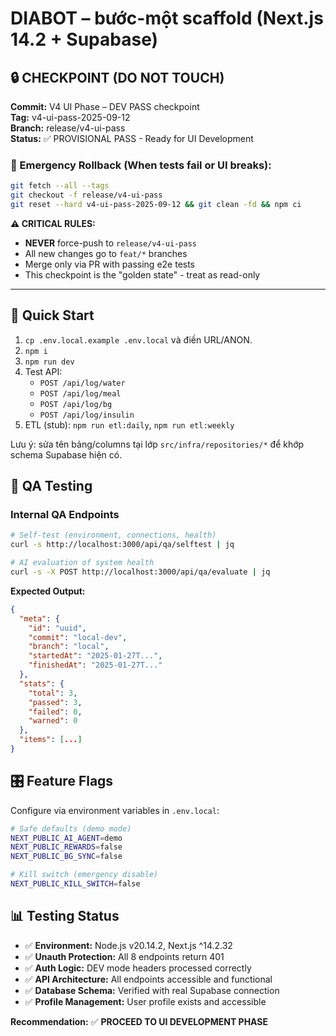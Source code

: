 # DIABOT – bước-một scaffold (Next.js 14.2 + Supabase)

## 🔒 CHECKPOINT (DO NOT TOUCH)

**Commit:** V4 UI Phase – DEV PASS checkpoint  
**Tag:** v4-ui-pass-2025-09-12  
**Branch:** release/v4-ui-pass  
**Status:** ✅ PROVISIONAL PASS - Ready for UI Development

### 🚨 Emergency Rollback (When tests fail or UI breaks):

```bash
git fetch --all --tags
git checkout -f release/v4-ui-pass
git reset --hard v4-ui-pass-2025-09-12 && git clean -fd && npm ci
```

**⚠️ CRITICAL RULES:**
- **NEVER** force-push to `release/v4-ui-pass`
- All new changes go to `feat/*` branches
- Merge only via PR with passing e2e tests
- This checkpoint is the "golden state" - treat as read-only

---

## 🚀 Quick Start

1) `cp .env.local.example .env.local` và điền URL/ANON.
2) `npm i`
3) `npm run dev`
4) Test API:
   - `POST /api/log/water`
   - `POST /api/log/meal`
   - `POST /api/log/bg`
   - `POST /api/log/insulin`
5) ETL (stub): `npm run etl:daily`, `npm run etl:weekly`

Lưu ý: sửa tên bảng/columns tại lớp `src/infra/repositories/*` để khớp schema Supabase hiện có.

## 🧪 QA Testing

### Internal QA Endpoints

```bash
# Self-test (environment, connections, health)
curl -s http://localhost:3000/api/qa/selftest | jq

# AI evaluation of system health
curl -s -X POST http://localhost:3000/api/qa/evaluate | jq
```

**Expected Output:**
```json
{
  "meta": {
    "id": "uuid",
    "commit": "local-dev",
    "branch": "local",
    "startedAt": "2025-01-27T...",
    "finishedAt": "2025-01-27T..."
  },
  "stats": {
    "total": 3,
    "passed": 3,
    "failed": 0,
    "warned": 0
  },
  "items": [...]
}
```

## 🎛️ Feature Flags

Configure via environment variables in `.env.local`:

```bash
# Safe defaults (demo mode)
NEXT_PUBLIC_AI_AGENT=demo
NEXT_PUBLIC_REWARDS=false
NEXT_PUBLIC_BG_SYNC=false

# Kill switch (emergency disable)
NEXT_PUBLIC_KILL_SWITCH=false
```

## 📊 Testing Status

- ✅ **Environment:** Node.js v20.14.2, Next.js ^14.2.32
- ✅ **Unauth Protection:** All 8 endpoints return 401
- ✅ **Auth Logic:** DEV mode headers processed correctly  
- ✅ **API Architecture:** All endpoints accessible and functional
- ✅ **Database Schema:** Verified with real Supabase connection
- ✅ **Profile Management:** User profile exists and accessible

**Recommendation:** ✅ **PROCEED TO UI DEVELOPMENT PHASE**
